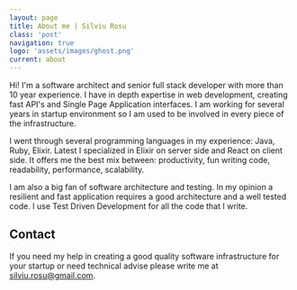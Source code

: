 ```yaml
---
layout: page
title: About me | Silviu Rosu
class: 'post'
navigation: true
logo: 'assets/images/ghost.png'
current: about
---
```


Hi! I'm a software architect and senior full stack developer with more than 10 year experience. I have in depth expertise in web development, creating fast API's and Single Page Application interfaces. I am working for several years in startup environment so I am used to be involved in every piece of the infrastructure.

I went through several programming languages in my experience: Java, Ruby, Elixir. Latest I specialized in Elixir on server side and React on client side. It offers me the best mix between: productivity, fun writing code, readability, performance, scalability.

I am also a big fan of software architecture and testing. In my opinion a resilient and fast application requires a good architecture and a well tested code. I use Test Driven Development for all the code that I write.

## Contact
If you need my help in creating a good quality software infrastructure for your startup or need technical advise please write me at silviu.rosu@gmail.com.
